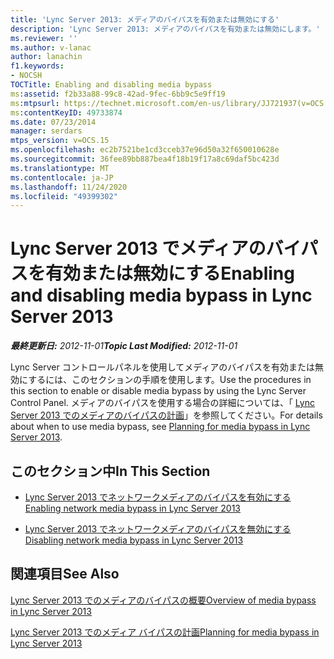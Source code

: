 ```yaml
---
title: 'Lync Server 2013: メディアのバイパスを有効または無効にする'
description: 'Lync Server 2013: メディアのバイパスを有効または無効にします。'
ms.reviewer: ''
ms.author: v-lanac
author: lanachin
f1.keywords:
- NOCSH
TOCTitle: Enabling and disabling media bypass
ms:assetid: f2b33a88-99c8-42ad-9fec-6bb9c5e9ff19
ms:mtpsurl: https://technet.microsoft.com/en-us/library/JJ721937(v=OCS.15)
ms:contentKeyID: 49733874
ms.date: 07/23/2014
manager: serdars
mtps_version: v=OCS.15
ms.openlocfilehash: ec2b7521be1cd3cceb37e96d50a32f650010628e
ms.sourcegitcommit: 36fee89bb887bea4f18b19f17a8c69daf5bc423d
ms.translationtype: MT
ms.contentlocale: ja-JP
ms.lasthandoff: 11/24/2020
ms.locfileid: "49399302"
---
```

# <a name="enabling-and-disabling-media-bypass-in-lync-server-2013"></a><span data-ttu-id="47346-103">Lync Server 2013 でメディアのバイパスを有効または無効にする</span><span class="sxs-lookup"><span data-stu-id="47346-103">Enabling and disabling media bypass in Lync Server 2013</span></span>

<div data-xmlns="http://www.w3.org/1999/xhtml">

<div class="topic" data-xmlns="http://www.w3.org/1999/xhtml" data-msxsl="urn:schemas-microsoft-com:xslt" data-cs="https://msdn.microsoft.com/">

<div data-asp="https://msdn2.microsoft.com/asp">



</div>

<div id="mainSection">

<div id="mainBody"><span data-ttu-id="47346-104">

<span> </span></span><span class="sxs-lookup"><span data-stu-id="47346-104">

<span> </span></span></span>

<span data-ttu-id="47346-105">_**最終更新日:** 2012-11-01_</span><span class="sxs-lookup"><span data-stu-id="47346-105">_**Topic Last Modified:** 2012-11-01_</span></span>

<span data-ttu-id="47346-106">Lync Server コントロールパネルを使用してメディアのバイパスを有効または無効にするには、このセクションの手順を使用します。</span><span class="sxs-lookup"><span data-stu-id="47346-106">Use the procedures in this section to enable or disable media bypass by using the Lync Server Control Panel.</span></span> <span data-ttu-id="47346-107">メディアのバイパスを使用する場合の詳細については、「 [Lync Server 2013 でのメディアのバイパスの計画](lync-server-2013-planning-for-media-bypass.md)」を参照してください。</span><span class="sxs-lookup"><span data-stu-id="47346-107">For details about when to use media bypass, see [Planning for media bypass in Lync Server 2013](lync-server-2013-planning-for-media-bypass.md).</span></span>

<div>

## <a name="in-this-section"></a><span data-ttu-id="47346-108">このセクション中</span><span class="sxs-lookup"><span data-stu-id="47346-108">In This Section</span></span>

  - [<span data-ttu-id="47346-109">Lync Server 2013 でネットワークメディアのバイパスを有効にする</span><span class="sxs-lookup"><span data-stu-id="47346-109">Enabling network media bypass in Lync Server 2013</span></span>](lync-server-2013-enabling-network-media-bypass.md)

  - [<span data-ttu-id="47346-110">Lync Server 2013 でネットワークメディアのバイパスを無効にする</span><span class="sxs-lookup"><span data-stu-id="47346-110">Disabling network media bypass in Lync Server 2013</span></span>](lync-server-2013-disabling-network-media-bypass.md)

</div>

<div>

## <a name="see-also"></a><span data-ttu-id="47346-111">関連項目</span><span class="sxs-lookup"><span data-stu-id="47346-111">See Also</span></span>


[<span data-ttu-id="47346-112">Lync Server 2013 でのメディアのバイパスの概要</span><span class="sxs-lookup"><span data-stu-id="47346-112">Overview of media bypass in Lync Server 2013</span></span>](lync-server-2013-overview-of-media-bypass.md)  


[<span data-ttu-id="47346-113">Lync Server 2013 でのメディア バイパスの計画</span><span class="sxs-lookup"><span data-stu-id="47346-113">Planning for media bypass in Lync Server 2013</span></span>](lync-server-2013-planning-for-media-bypass.md)  
  

<span data-ttu-id="47346-114"></div>

</div>

<span> </span>

</div>

</div>

</span><span class="sxs-lookup"><span data-stu-id="47346-114"></div>

</div>

<span> </span>

</div>

</div>

</span></span></div>

